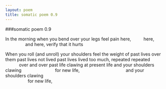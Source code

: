 ```yaml
---
layout: poem
title: somatic poem 0.9
---
```


###somatic poem 0.9

In the morning
when you bend over your legs
feel pain here,
&nbsp;&nbsp;&nbsp;&nbsp;&nbsp;&nbsp;&nbsp;&nbsp;&nbsp;here,
&nbsp;&nbsp;&nbsp;&nbsp;&nbsp;&nbsp;&nbsp;&nbsp;&nbsp;&nbsp;&nbsp;&nbsp;&nbsp;&nbsp;&nbsp;&nbsp;and here,
verify that it hurts

When you roll (and unroll) your shoulders
feel the weight of past lives over them
past lives not lived
past lives lived too much, repeated
repeated
&nbsp;&nbsp;&nbsp;&nbsp;&nbsp;&nbsp;&nbsp;&nbsp;&nbsp;&nbsp;&nbsp;over and over
past life clawing at present life
and your shoulders clawing 
&nbsp;&nbsp;&nbsp;&nbsp;&nbsp;&nbsp;&nbsp;&nbsp;&nbsp;&nbsp;&nbsp;&nbsp;&nbsp;&nbsp;&nbsp;&nbsp;&nbsp;&nbsp;&nbsp;&nbsp;&nbsp;&nbsp;&nbsp;&nbsp;&nbsp;&nbsp;for new life,
&nbsp;&nbsp;&nbsp;&nbsp;&nbsp;&nbsp;&nbsp;&nbsp;&nbsp;&nbsp;&nbsp;&nbsp;&nbsp;&nbsp;&nbsp;&nbsp;&nbsp;&nbsp;&nbsp;&nbsp;&nbsp;&nbsp;&nbsp;&nbsp;&nbsp;&nbsp;&nbsp;&nbsp;&nbsp;&nbsp;&nbsp;&nbsp;&nbsp;&nbsp;&nbsp;&nbsp;and your shoulders clawing  
&nbsp;&nbsp;&nbsp;&nbsp;&nbsp;&nbsp;&nbsp;&nbsp;&nbsp;&nbsp;&nbsp;&nbsp;&nbsp;&nbsp;&nbsp;&nbsp;&nbsp;&nbsp;for new life,
